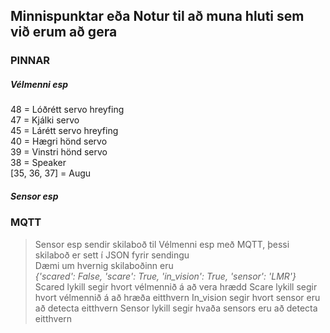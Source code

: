 ## Minnispunktar eða Notur til að muna hluti sem við erum að gera

### PINNAR

##### Vélmenni esp
48 = Lóðrétt servo hreyfing  
47 = Kjálki servo  
45 = Lárétt servo hreyfing  
40 = Hægri hönd servo  
39 = Vinstri hönd servo  
38 = Speaker  
[35, 36, 37] = Augu  

##### Sensor esp




### MQTT
>Sensor esp sendir skilaboð til Vélmenni esp með MQTT, þessi skilaboð er sett í JSON fyrir sendingu  
>Dæmi um hvernig skilaboðinn eru  
>*{'scared': False, 'scare': True, 'in_vision': True, 'sensor': 'LMR'}*  
>Scared lykill segir hvort vélmennið á að vera hrædd
>Scare lykill segir hvort vélmennið á að hræða eitthvern
>In_vision segir hvort sensor eru að detecta eitthvern
>Sensor lykill segir hvaða sensors eru að detecta eitthvern
